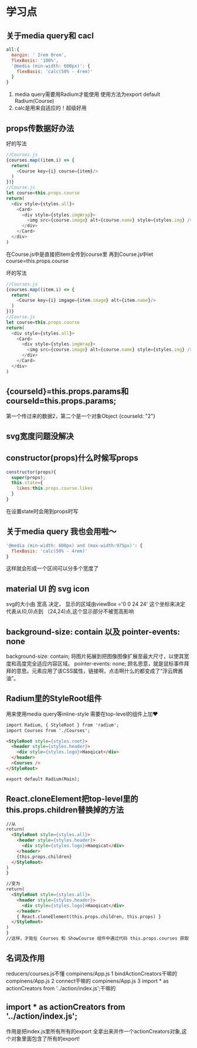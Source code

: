 # 学习点
## 关于media query和 cacl
```js
all:{
  margin: ' 2rem 0rem',
  flexBasis: '100%',
  '@media (min-width: 600px)': {
    flexBasis: 'calc(50% - 4rem)'
  }
}
```
1. media query需要用Radium才能使用 使用方法为export default Radium(Course)
2. calc是用来自适应的！超级好用

## props传数据好办法
好的写法
```js
//Courses.js
{courses.map((item,i) => {
  return(
    <Course key={i} course={item}/>
  )
})}
//Course.js
let course=this.props.course
return(
  <div style={styles.all}>
    <Card>
      <div style={styles.imgWrap}>
        <img src={course.image} alt={course.name} style={styles.img} />
      </div>
    </Card>
  </div>
)
```
在Course.js中是直接<Course key={i} course={item}/>把item全传到course里 再到Course.js中let course=this.props.course

坏的写法
```js
//Courses.js
{courses.map((item,i) => {
  return(
    <Course key={i} imgage={item.image} alt={item.name}/>
  )
})}
//Course.js
let course=this.props.course
return(
  <div style={styles.all}>
    <Card>
      <div style={styles.imgWrap}>
        <img src={course.image} alt={course.name} style={styles.img} />
      </div>
    </Card>
  </div>
)
```

## {courseId}=this.props.params和courseId=this.props.params;

第一个传过来的数据2，第二个是一个对象Object {courseId: "2"}

## svg宽度问题没解决

## constructor(props)什么时候写props
```js
constructor(props){
  super(props);
  this.state={
    likes:this.props.course.likes
  }
}
```
在设置state时会用到props时写

## 关于media query 我也会用啦～
```js
'@media (min-width: 600px) and (max-width:975px)': {
  flexBasis: 'calc(50% - 4rem)'
}
```
这样就会形成一个区间可以分多个宽度了

## material UI 的 svg icon
svg的大小由 宽高 决定，
显示的区域由viewBox ='0 0 24 24'  这个坐标来决定 代表从(0,0)点到 （24,24)点,这个显示部分不被宽高影响

##   background-size: contain 以及 pointer-events: none
background-size: contain; 将图片拓展到把图像图像扩展至最大尺寸，以使其宽度和高度完全适应内容区域。
pointer-events: none; 顾名思意，就是鼠标事件拜拜的意思。元素应用了该CSS属性，链接啊，点击啊什么的都变成了“浮云牌酱油”。

## Radium里的StyleRoot组件
用来使用media query等inline-style 需要在top-level的组件上加❤
```html
import Radium, { StyleRoot } from 'radium';
import Courses from './Courses';

<StyleRoot style={styles.root}>
  <header style={styles.header}>
    <div style={styles.logo}>Haoqicat</div>
  </header>
  <Courses />
</StyleRoot>

export default Radium(Main);
```

## React.cloneElement把top-level里的this.props.children替换掉的方法
```html
//从
return(
  <StyleRoot style={styles.all}>
    <header style={styles.header}>
      <div style={styles.logo}>Haoqicat</div>
    </header>
    {this.props.children}
  </StyleRoot>
)
}

//变为
return(
  <StyleRoot style={styles.all}>
    <header style={styles.header}>
      <div style={styles.logo}>Haoqicat</div>
    </header>
    { React.cloneElement(this.props.children, this.props) }
  </StyleRoot>
)
}
//这样，才能在 Courses 和 ShowCourse 组件中通过代码 this.props.courses 获取 store 中的 courses 状态值。


```
## 名词及作用
reducers/courses.js不懂
compinens/App.js 1 bindActionCreators干嘛的
compinens/App.js 2 connect干嘛的
compinens/App.js 3 import * as actionCreators from '../action/index.js';干嘛的

## import * as actionCreators from '../action/index.js';
作用是把index.js里所有所有的export 全拿出来并作一个actionCreators对象,这个对象里面包含了所有的export!
